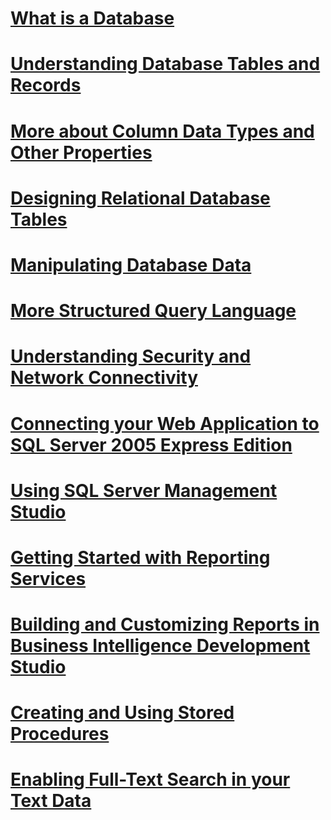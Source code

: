 # [What is a Database](what-is-a-database.md)
# [Understanding Database Tables and Records](understanding-database-tables-and-records.md)
# [More about Column Data Types and Other Properties](more-about-column-data-types-and-other-properties.md)
# [Designing Relational Database Tables](designing-relational-database-tables.md)
# [Manipulating Database Data](manipulating-database-data.md)
# [More Structured Query Language](more-structured-query-language.md)
# [Understanding Security and Network Connectivity](understanding-security-and-network-connectivity.md)
# [Connecting your Web Application to SQL Server 2005 Express Edition](connecting-your-web-application-to-sql-server-2005-express-edition.md)
# [Using SQL Server Management Studio](using-sql-server-management-studio.md)
# [Getting Started with Reporting Services](getting-started-with-reporting-services.md)
# [Building and Customizing Reports in Business Intelligence Development Studio](building-and-customizing-reports-in-business-intelligence-development-studio.md)
# [Creating and Using Stored Procedures](creating-and-using-stored-procedures.md)
# [Enabling Full-Text Search in your Text Data](enabling-full-text-search-in-your-text-data.md)
